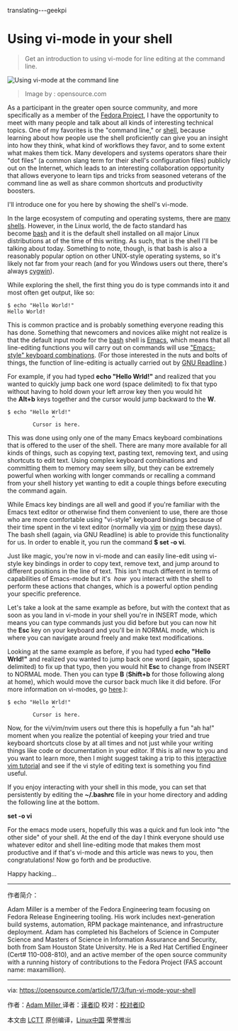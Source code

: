 translating---geekpi

Using vi-mode in your shell
============================================================

> Get an introduction to using vi-mode for line editing at the command line.

 ![Using vi-mode at the command line](https://opensource.com/sites/default/files/styles/image-full-size/public/images/life/code_computer_development_programming.png?itok=wMspQJcO "Using vi-mode at the command line") 
>Image by : opensource.com

As a participant in the greater open source community, and more specifically as a member of the [Fedora Project][2], I have the opportunity to meet with many people and talk about all kinds of interesting technical topics. One of my favorites is the "command line," or [shell][3], because learning about how people use the shell proficiently can give you an insight into how they think, what kind of workflows they favor, and to some extent what makes them tick. Many developers and systems operators share their "dot files" (a common slang term for their shell's configuration files) publicly out on the Internet, which leads to an interesting collaboration opportunity that allows everyone to learn tips and tricks from seasoned veterans of the command line as well as share common shortcuts and productivity boosters.

I'll introduce one for you here by showing the shell's vi-mode.

In the large ecosystem of computing and operating systems, there are [many shells][4]. However, in the Linux world, the de facto standard has become [bash][5] and it is the default shell installed on all major Linux distributions at of the time of this writing. As such, that is the shell I'll be talking about today. Something to note, though, is that bash is also a reasonably popular option on other UNIX-style operating systems, so it's likely not far from your reach (and for you Windows users out there, there's always [cygwin][6]).

While exploring the shell, the first thing you do is type commands into it and most often get output, like so:

```
$ echo "Hello World!"
Hello World!
```

This is common practice and is probably something everyone reading this has done. Something that newcomers and novices alike might not realize is that the default input mode for the [bash][7] shell is [Emacs][8], which means that all line-editing functions you will carry out on commands will use ["Emacs-style" keyboard combinations][9]. (For those interested in the nuts and bolts of things, the function of line-editing is actually carried out by [GNU Readline][10].)

For example, if you had typed **echo "Hello Wrld!"** and realized that you wanted to quickly jump back one word (space delimited) to fix that typo without having to hold down your left arrow key then you would hit the **Alt+b** keys together and the cursor would jump backward to the **W**.

```
$ echo "Hello Wrld!"
              ^
        Cursor is here.
```

This was done using only one of the many Emacs keyboard combinations that is offered to the user of the shell. There are many more available for all kinds of things, such as copying text, pasting text, removing text, and using shortcuts to edit text. Using complex keyboard combinations and committing them to memory may seem silly, but they can be extremely powerful when working with longer commands or recalling a command from your shell history yet wanting to edit a couple things before executing the command again.

While Emacs key bindings are all well and good if you're familiar with the Emacs text editor or otherwise find them convenient to use, there are those who are more comfortable using "vi-style" keyboard bindings because of their time spent in the vi text editor (normally via [vim][11] or [nvim][12] these days). The bash shell (again, via GNU Readline) is able to provide this functionality for us. In order to enable it, you run the command **$ ****set**** -o vi**.

Just like magic, you're now in vi-mode and can easily line-edit using vi-style key bindings in order to copy text, remove text, and jump around to different positions in the line of text. This isn't much different in terms of capabilities of Emacs-mode but it's  _how_  you interact with the shell to perform these actions that changes, which is a powerful option pending your specific preference.

Let's take a look at the same example as before, but with the context that as soon as you land in vi-mode in your shell you're in INSERT mode, which means you can type commands just you did before but you can now hit the **Esc** key on your keyboard and you'll be in NORMAL mode, which is where you can navigate around freely and make text modifications.

Looking at the same example as before, if you had typed **echo "Hello Wrld!"** and realized you wanted to jump back one word (again, space delimited) to fix up that typo, then you would hit **Esc** to change from INSERT to NORMAL mode. Then you can type **B** (**Shift+b** for those following along at home), which would move the cursor back much like it did before. (For more information on vi-modes, go [here][13].):

```
$ echo "Hello Wrld!"
              ^
        Cursor is here.
```

Now, for the vi/vim/nvim users out there this is hopefully a fun "ah ha!" moment when you realize the potential of keeping your tried and true keyboard shortcuts close by at all times and not just while your writing things like code or documentation in your editor. If this is all new to you and you want to learn more, then I might suggest taking a trip to this [interactive vim tutorial][14] and see if the vi style of editing text is something you find useful.

If you enjoy interacting with your shell in this mode, you can set that persistently by editing the **~/.bashrc** file in your home directory and adding the following line at the bottom.

**set -o vi**

For the emacs mode users, hopefully this was a quick and fun look into "the other side" of your shell. At the end of the day I think everyone should use whatever editor and shell line-editing mode that makes them most productive and if that's vi-mode and this article was news to you, then congratulations! Now go forth and be productive.

Happy hacking...

--------------------------------------------------------------------------------

作者简介：

Adam Miller is a member of the Fedora Engineering team focusing on Fedora Release Engineering tooling. His work includes next-generation build systems, automation, RPM package maintenance, and infrastructure deployment. Adam has completed his Bachelors of Science in Computer Science and Masters of Science in Information Assurance and Security, both from Sam Houston State University. He is a Red Hat Certified Engineer (Cert# 110-008-810), and an active member of the open source community with a running history of contributions to the Fedora Project (FAS account name: maxamillion).


------------------------
via: https://opensource.com/article/17/3/fun-vi-mode-your-shell

作者：[Adam Miller ][a]
译者：[译者ID](https://github.com/译者ID)
校对：[校对者ID](https://github.com/校对者ID)

本文由 [LCTT](https://github.com/LCTT/TranslateProject) 原创编译，[Linux中国](https://linux.cn/) 荣誉推出

[a]:https://opensource.com/users/maxamillion
[1]:https://opensource.com/article/17/3/fun-vi-mode-your-shell?rate=5_eAB9UtByHOiZMysPcewU4Zz6hOrLwdcgIpu2Ub4vo
[2]:https://getfedora.org/
[3]:https://opensource.com/business/16/3/top-linux-shells
[4]:https://opensource.com/business/16/3/top-linux-shells
[5]:https://tiswww.case.edu/php/chet/bash/bashtop.html
[6]:http://cygwin.org/
[7]:https://tiswww.case.edu/php/chet/bash/bashtop.html
[8]:https://www.gnu.org/software/emacs/
[9]:https://en.wikipedia.org/wiki/GNU_Readline#Emacs_keyboard_shortcuts
[10]:http://cnswww.cns.cwru.edu/php/chet/readline/rltop.html
[11]:http://www.vim.org/
[12]:https://neovim.io/
[13]:https://en.wikibooks.org/wiki/Learning_the_vi_Editor/Vim/Modes
[14]:http://www.openvim.com/tutorial.html
[15]:https://opensource.com/user/10726/feed
[16]:https://opensource.com/article/17/3/fun-vi-mode-your-shell#comments
[17]:https://opensource.com/users/maxamillion
